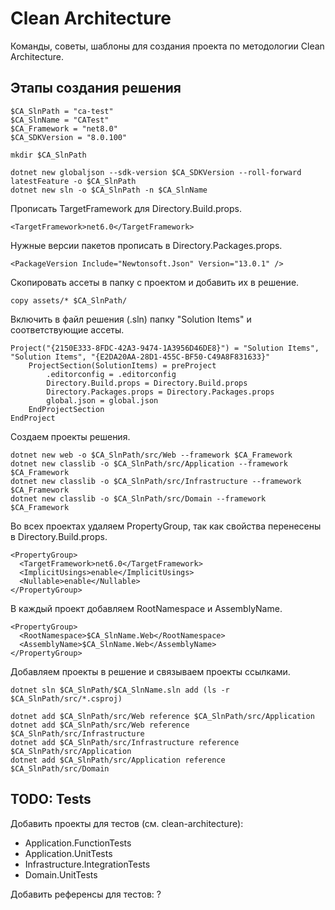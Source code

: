 # Clean Architecture

Команды, советы, шаблоны для создания проекта по методологии Clean Architecture.

## Этапы создания решения

```
$CA_SlnPath = "ca-test"
$CA_SlnName = "CATest"
$CA_Framework = "net8.0"
$CA_SDKVersion = "8.0.100"

mkdir $CA_SlnPath

dotnet new globaljson --sdk-version $CA_SDKVersion --roll-forward latestFeature -o $CA_SlnPath
dotnet new sln -o $CA_SlnPath -n $CA_SlnName
```

Прописать TargetFramework для Directory.Build.props.

```
<TargetFramework>net6.0</TargetFramework>
```

Нужные версии пакетов прописать в Directory.Packages.props.

```
<PackageVersion Include="Newtonsoft.Json" Version="13.0.1" />
```

Скопировать ассеты в папку с проектом и добавить их в решение.

```
copy assets/* $CA_SlnPath/
```

Включить в файл решения (.sln) папку "Solution Items" и соответствующие ассеты.

```
Project("{2150E333-8FDC-42A3-9474-1A3956D46DE8}") = "Solution Items", "Solution Items", "{E2DA20AA-28D1-455C-BF50-C49A8F831633}"
	ProjectSection(SolutionItems) = preProject
		.editorconfig = .editorconfig
		Directory.Build.props = Directory.Build.props
		Directory.Packages.props = Directory.Packages.props
		global.json = global.json
	EndProjectSection
EndProject
```

Создаем проекты решения.

```
dotnet new web -o $CA_SlnPath/src/Web --framework $CA_Framework
dotnet new classlib -o $CA_SlnPath/src/Application --framework $CA_Framework
dotnet new classlib -o $CA_SlnPath/src/Infrastructure --framework $CA_Framework
dotnet new classlib -o $CA_SlnPath/src/Domain --framework $CA_Framework
```

Во всех проектах удаляем PropertyGroup, так как свойства перенесены в Directory.Build.props.

```
<PropertyGroup>
  <TargetFramework>net6.0</TargetFramework>
  <ImplicitUsings>enable</ImplicitUsings>
  <Nullable>enable</Nullable>
</PropertyGroup>
```

В каждый проект добавляем RootNamespace и AssemblyName.

```
<PropertyGroup>
  <RootNamespace>$CA_SlnName.Web</RootNamespace>
  <AssemblyName>$CA_SlnName.Web</AssemblyName>
</PropertyGroup>
```

Добавляем проекты в решение и связываем проекты ссылками.

```
dotnet sln $CA_SlnPath/$CA_SlnName.sln add (ls -r $CA_SlnPath/src/*.csproj)

dotnet add $CA_SlnPath/src/Web reference $CA_SlnPath/src/Application
dotnet add $CA_SlnPath/src/Web reference $CA_SlnPath/src/Infrastructure
dotnet add $CA_SlnPath/src/Infrastructure reference $CA_SlnPath/src/Application
dotnet add $CA_SlnPath/src/Application reference $CA_SlnPath/src/Domain
```

## TODO: Tests

Добавить проекты для тестов (см. clean-architecture):

* Application.FunctionTests
* Application.UnitTests
* Infrastructure.IntegrationTests
* Domain.UnitTests

Добавить референсы для тестов: ?